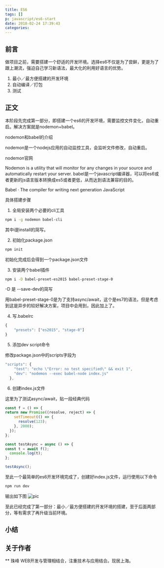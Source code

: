 ```yaml
---
title: ES6
tags: []
p: javascript/es6-start
date: 2018-02-24 17:39:43
categories:
---
```


## 前言

做项目之前，需要搭建一个舒适的开发环境。选择es6不仅是为了尝鲜，更是为了跟上潮流，强迫自己学习新语法，最大化的利用好语言的优势。

1. 最小／最方便搭建的开发环境
2. 自动编译／打包
3. 测试

<!--more-->

## 正文

本阶段先完成第一部分，即搭建一个es6的开发环境，需要监控文件变化，自动重启。解决方案就是nodemon+babel。

nodemon和babel的介绍

nodemon是一个nodejs应用的自动监控工具，会监听文件修改，自动重启。

nodemon官网

Nodemon is a utility that will monitor for any changes in your source and automatically restart your server.
babel是一个javascript编译器，可以将es6或者更新的js语言版本转换成es5或者更低，从而达到语法兼容的目的。

Babel · The compiler for writing next generation JavaScript

具体搭建步骤

1. 全局安装两个必要的cli工具
```bash
npm i -g nodemon babel-cli
```
其中i是install的简写。

2. 初始化package.json
```bash
npm init
```
初始化完成后会得到一个package.json文件

3. 安装两个babel插件
```bash
npm i -D babel-preset-es2015 babel-preset-stage-0
```
-D 是 --save-dev的简写

用babel-preset-stage-0是为了支持async/await，这个是es7的语法，但是考虑到这是异步的较好解决方案，项目中会用到，因此加上了。

4. 写.babelrc
```js
{
    "presets": ["es2015", "stage-0"]
}
```
5. 添加dev script命令

修改package.json中的scripts字段为
```js
"scripts": {
    "test": "echo \"Error: no test specified\" && exit 1",
    "dev": "nodemon --exec babel-node index.js"
  },
```
6. 创建index.js文件

这里为了测试async/await，贴一段经典代码
```js
const f = () => {
return new Promise((resolve, reject) => {
    setTimeout(() => {
      resolve(123);
    }, 2000);
  });
};

const testAsync = async () => {
const t = await f();
  console.log(t);
};

testAsync();
```
至此一个最简单的es6开发环境完成了，创建好index.js文件，运行使用以下命令
```bash
npm run dev
```
输出如下图
![pic](https://pic4.zhimg.com/v2-ee0e0dd7145e908444870a665163983e_r.jpg)

至此已经完成了第一部分：最小／最方便搭建的开发环境的搭建，至于后面两部分，等有需求了再升级当前环境。


## 小结

## 关于作者
** 珠峰
WEB开发与管理相结合，注重技术与应用结合。现居上海。 
